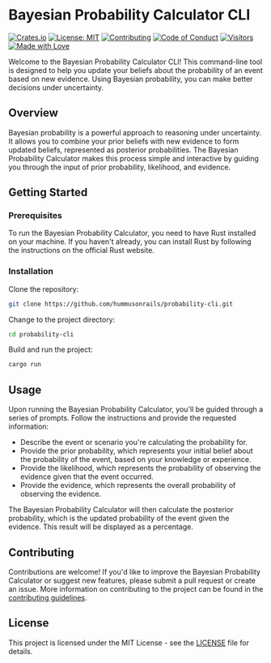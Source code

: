 # Bayesian Probability Calculator CLI

[![Crates.io](https://img.shields.io/crates/v/probability-cli.svg)](https://crates.io/crates/probability_cli)
[![License: MIT](https://img.shields.io/badge/License-MIT-green.svg)](https://opensource.org/licenses/MIT)
[![Contributing](https://img.shields.io/badge/Contributing-Guidelines-blue)](CONTRIBUTING.md)
[![Code of Conduct](https://img.shields.io/badge/Code%20of%20Conduct-Respectful-orange)](CODE_OF_CONDUCT.md)
[![Visitors](https://visitor-badge.glitch.me/badge?page_id=hummusonrails.probability-cli)](https://github.com/hummusonrails/probability-cli)
[![Made with Love](https://img.shields.io/badge/Made%20with-Love-ff69b4.svg)](https://shields.io/)

Welcome to the Bayesian Probability Calculator CLI! This command-line tool is designed to help you update your beliefs about the probability of an event based on new evidence. Using Bayesian probability, you can make better decisions under uncertainty.

## Overview

Bayesian probability is a powerful approach to reasoning under uncertainty. It allows you to combine your prior beliefs with new evidence to form updated beliefs, represented as posterior probabilities. The Bayesian Probability Calculator makes this process simple and interactive by guiding you through the input of prior probability, likelihood, and evidence.

## Getting Started

### Prerequisites

To run the Bayesian Probability Calculator, you need to have Rust installed on your machine. If you haven't already, you can install Rust by following the instructions on the official Rust website.

### Installation

Clone the repository:

```bash
git clone https://github.com/hummusonrails/probability-cli.git
```

Change to the project directory:

```bash
cd probability-cli
```

Build and run the project:

```bash
cargo run
```

## Usage

Upon running the Bayesian Probability Calculator, you'll be guided through a series of prompts. Follow the instructions and provide the requested information:

* Describe the event or scenario you're calculating the probability for.
* Provide the prior probability, which represents your initial belief about the probability of the event, based on your knowledge or experience.
* Provide the likelihood, which represents the probability of observing the evidence given that the event occurred.
* Provide the evidence, which represents the overall probability of observing the evidence.

The Bayesian Probability Calculator will then calculate the posterior probability, which is the updated probability of the event given the evidence. This result will be displayed as a percentage.

## Contributing

Contributions are welcome! If you'd like to improve the Bayesian Probability Calculator or suggest new features, please submit a pull request or create an issue. More information on contributing to the project can be found in the [contributing guidelines](CONTRIBUTING.md).

## License

This project is licensed under the MIT License - see the [LICENSE](LICENSE) file for details.